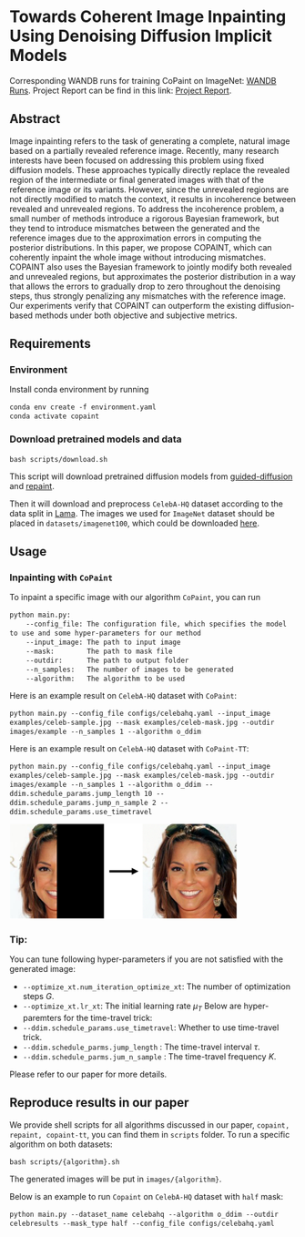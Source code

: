 # Towards Coherent Image Inpainting Using Denoising Diffusion Implicit Models


Corresponding WANDB runs for training CoPaint on ImageNet: [WANDB Runs](https://wandb.ai/shashankgsharma/ADL_PROJECT_INPAINTING).
Project Report can be find in this link: [Project Report](https://www.overleaf.com/project/675cb0cbfe4b46458525160b).

## Abstract
Image inpainting refers to the task of generating a complete, natural image based on a partially revealed reference image. Recently, many research interests have been focused on addressing this problem using fixed diffusion models. These approaches typically directly replace the revealed region of the intermediate or final generated images with that of the reference image or its variants.  However, since the unrevealed regions are not directly modified to match the context, it results in incoherence between revealed and unrevealed regions. To address the incoherence problem, a small number of methods introduce a rigorous Bayesian framework, but they tend to introduce mismatches between the generated and the reference images due to the approximation errors in computing the posterior distributions. In this paper, we propose COPAINT, which can coherently inpaint the whole image without introducing mismatches. COPAINT also uses the Bayesian framework to jointly modify both revealed and unrevealed regions, but approximates the posterior distribution in a way that allows the errors to gradually drop to zero throughout the denoising steps, thus strongly penalizing any mismatches with the reference image. Our experiments verify that COPAINT can outperform the existing diffusion-based methods under both objective and subjective metrics.

## Requirements
### Environment
Install conda environment by running
```
conda env create -f environment.yaml
conda activate copaint
```
### Download pretrained models and data
```
bash scripts/download.sh
```
This script will download pretrained diffusion models from [guided-diffusion](https://github.com/openai/guided-diffusion) and [repaint](https://github.com/andreas128/RePaint).

Then it will download and preprocess `CelebA-HQ` dataset according to the data split in [Lama](https://github.com/saic-mdal/lama). The images we used for `ImageNet` dataset should be placed in `datasets/imagenet100`, which could be downloaded [here](https://drive.google.com/drive/folders/1CTBHK8udyGejJEob-HTL1MrmtkqC_3gr?usp=sharing).

## Usage
### Inpainting with `CoPaint`
To inpaint a specific image with our algorithm `CoPaint`, you can run 
```text
python main.py:
    --config_file: The configuration file, which specifies the model to use and some hyper-parameters for our method
    --input_image: The path to input image
    --mask:        The path to mask file 
    --outdir:      The path to output folder
    --n_samples:   The number of images to be generated
    --algorithm:   The algorithm to be used
```
Here is an example result on `CelebA-HQ` dataset with `CoPaint`:
```shell
python main.py --config_file configs/celebahq.yaml --input_image examples/celeb-sample.jpg --mask examples/celeb-mask.jpg --outdir images/example --n_samples 1 --algorithm o_ddim 
```
Here is an example result on `CelebA-HQ` dataset with `CoPaint-TT`:
```shell
python main.py --config_file configs/celebahq.yaml --input_image examples/celeb-sample.jpg --mask examples/celeb-mask.jpg --outdir images/example --n_samples 1 --algorithm o_ddim --ddim.schedule_params.jump_length 10 --ddim.schedule_params.jump_n_sample 2 --ddim.schedule_params.use_timetravel
```

<img src="assets/sample.png" width=400px>

### Tip:
You can tune following hyper-parameters if you are not satisfied with the generated image:
* `--optimize_xt.num_iteration_optimize_xt`: The number of optimization steps $G$.
* `--optimize_xt.lr_xt`: The initial learning rate $\mu_T$
Below are hyper-paremters for the time-travel trick:
* `--ddim.schedule_params.use_timetravel`: Whether to use time-travel trick.
* `--ddim.schedule_parms.jump_length` : The time-travel interval $\tau$.
* `--ddim.schedule_parms.jum_n_sample` : The time-travel frequency $K$.

Please refer to our paper for more details.

## Reproduce results in our paper
We provide shell scripts for all algorithms discussed in our paper, `copaint, repaint, copaint-tt`, you can find them in `scripts` folder. To run a specific algorithm on both datasets:
```shell
bash scripts/{algorithm}.sh
```
The generated images will be put in `images/{algorithm}`.

Below is an example to run `Copaint` on `CelebA-HQ` dataset with `half` mask:
```shell
python main.py --dataset_name celebahq --algorithm o_ddim --outdir celebresults --mask_type half --config_file configs/celebahq.yaml
```
